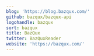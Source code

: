 ```yaml
---
blog: 'https://blog.bazqux.com/'
github: bazqux/bazqux-api
logohandle: bazqux
sort: bazqux
title: BazQux
twitter: BazQuxReader
website: 'https://bazqux.com/'
---
```

